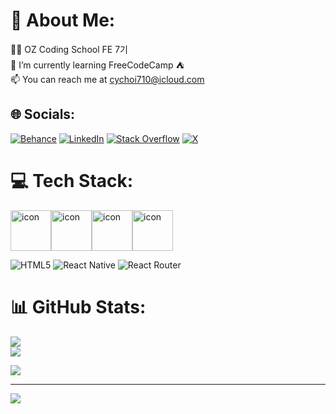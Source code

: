 # 💫 About Me:
🧑‍💻 OZ Coding School FE 7기<br>🌱 I’m currently learning FreeCodeCamp ⛺️<br>📫 You can reach me at cychoi710@icloud.com<br>


## 🌐 Socials:
[![Behance](https://img.shields.io/badge/Behance-1769ff?logo=behance&logoColor=white)](https://behance.net/chanyangchoi2) [![LinkedIn](https://img.shields.io/badge/LinkedIn-%230077B5.svg?logo=linkedin&logoColor=white)](https://linkedin.com/in/chanyang-choi-05657532b) [![Stack Overflow](https://img.shields.io/badge/-Stackoverflow-FE7A16?logo=stack-overflow&logoColor=white)](https://stackoverflow.com/users/27465110) [![X](https://img.shields.io/badge/X-black.svg?logo=X&logoColor=white)](https://x.com/CChoi93704)

# 💻 Tech Stack:
<div style="display: flex; align-items: flex-start;"><img src="https://techstack-generator.vercel.app/js-icon.svg" alt="icon" width="65" height="65" /><img src="https://techstack-generator.vercel.app/ts-icon.svg" alt="icon" width="65" height="65" /><img src="https://techstack-generator.vercel.app/react-icon.svg" alt="icon" width="65" height="65" /><img src="https://techstack-generator.vercel.app/aws-icon.svg" alt="icon" width="65" height="65" /></div>

![HTML5](https://img.shields.io/badge/html5-%23E34F26.svg?style=flat&logo=html5&logoColor=white) ![React Native](https://img.shields.io/badge/react_native-%2320232a.svg?style=flat&logo=react&logoColor=%2361DAFB) ![React Router](https://img.shields.io/badge/React_Router-CA4245?style=flat&logo=react-router&logoColor=white)

# 📊 GitHub Stats:
![](https://github-readme-stats.vercel.app/api?username=chanyangpraise&theme=dracula&hide_border=true&include_all_commits=true&count_private=true)<br/>
![](https://github-readme-stats.vercel.app/api/top-langs/?username=chanyangpraise&theme=dracula&hide_border=true&include_all_commits=true&count_private=true&layout=compact)

<!--START_SECTION:waka-->



<!--END_SECTION:waka-->
![](https://quotes-github-readme.vercel.app/api?type=horizontal&theme=dark)

---
[![](https://visitcount.itsvg.in/api?id=chanyangpraise&icon=2&color=12)](https://visitcount.itsvg.in)

<!-- Proudly created with GPRM ( https://gprm.itsvg.in ) -->
